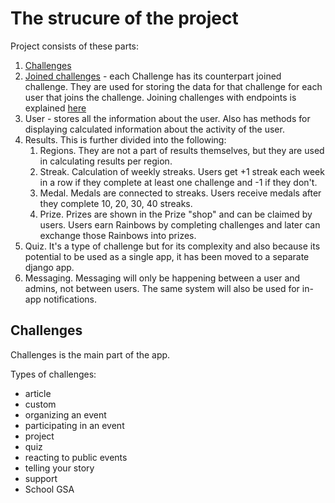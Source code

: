 # The strucure of the project

Project consists of these parts:
1. [Challenges](challenges.md)
2. [Joined challenges](joined_challenges.md) - each Challenge has its counterpart joined challenge.
   They are used for storing the data for that challenge for each user that joins the challenge.
   Joining challenges with endpoints is explained [here](challenge_actions.md)
3. User - stores all the information about the user. Also has methods for displaying calculated information about
    the activity of the user.
4. Results. This is further divided into the following:
   1. Regions. They are not a part of results themselves, but they are used in calculating results per region.
   2. Streak. Calculation of weekly streaks. Users get +1 streak each week in a row if they complete at least one challenge and -1 if they don't.
   3. Medal. Medals are connected to streaks. Users receive medals after they complete 10, 20, 30, 40 streaks. 
   4. Prize. Prizes are shown in the Prize "shop" and can be claimed by users. Users earn Rainbows by completing challenges and later can exchange those Rainbows into prizes.
5. Quiz. It's a type of challenge but for its complexity and also because its potential to be used as a single app, it has been moved to a separate django app. 
6. Messaging. Messaging will only be happening between a user and admins, not between users. The same system will also be used for in-app notifications. 

## Challenges

Challenges is the main part of the app. 

Types of challenges:

* article
* custom
* organizing an event
* participating in an event
* project
* quiz
* reacting to public events
* telling your story
* support
* School GSA

